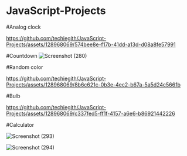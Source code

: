 # JavaScript-Projects

#Analog clock

https://github.com/techiegith/JavaScript-Projects/assets/128968069/574bee8e-f17b-41dd-a13d-d08a8fe57991


#Countdown 
![Screenshot (280)](https://github.com/techiegith/JavaScript-Projects/assets/128968069/8ff2daae-72c9-4cb7-b9ab-31dd99658b5c)

#Random color

https://github.com/techiegith/JavaScript-Projects/assets/128968069/8b6c621c-0b3e-4ec2-b67a-5a5d24c5661b


#Bulb

https://github.com/techiegith/JavaScript-Projects/assets/128968069/c337fed5-ff1f-4157-a6e6-b86921442226

#Calculator


![Screenshot (293)](https://github.com/techiegith/JavaScript-Projects/assets/128968069/4a36178e-77b5-42c3-9aeb-ec58dd06aa6e)

![Screenshot (294)](https://github.com/techiegith/JavaScript-Projects/assets/128968069/a3cb2092-c1c5-4bb3-8e3b-ab3f8c57bf13)
